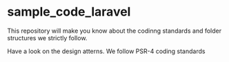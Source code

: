 # sample_code_laravel

This repository will make you know about the codinng standards and folder structures we strictly follow.

Have a look on the design atterns.
We follow PSR-4 coding standards


